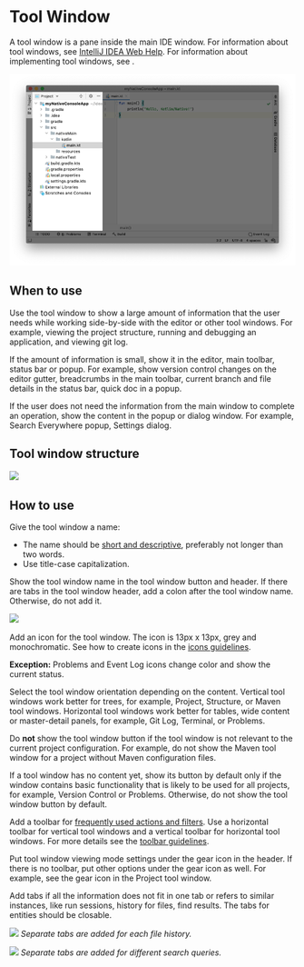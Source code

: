 <!-- Copyright 2000-2024 JetBrains s.r.o. and contributors. Use of this source code is governed by the Apache 2.0 license. -->

# Tool Window

A tool window is a pane inside the main IDE window. For information about tool windows, see [IntelliJ IDEA Web Help](https://www.jetbrains.com/help/idea/tool-windows.html). For information about implementing tool windows, see [](tool_windows.md).

<img src="../../../images/ui/tool_window/example.png"/>


## When to use

Use the tool window to show a large amount of information that the user needs while working side-by-side with the editor or other tool windows. For example, viewing the project structure, running and debugging an application, and viewing git log.

If the amount of information is small, show it in the editor, main toolbar, status bar or popup. For example, show version control changes on the editor gutter, breadcrumbs in the main toolbar, current branch and file details in the status bar, quick doc in a popup.

If the user does not need the information from the main window to complete an operation, show the content in the popup or dialog window. For example, Search Everywhere popup, Settings dialog.


## Tool window structure

![](structure.png)


## How to use

Give the tool window a name:
* The name should be [short and descriptive](writing_short.md), preferably not longer than two words.
* Use title-case capitalization.

Show the tool window name in the tool window button and header. If there are tabs in the tool window header, add a colon after the tool window name. Otherwise, do not add it.

![](pull_requests.png)

Add an icon for the tool window. The icon is 13px x 13px, grey and monochromatic. See how to create icons in the [icons guidelines](icons_style.md).

<p> <b>Exception:</b> Problems and Event Log icons change color and show the current status.</p>

Select the tool window orientation depending on the content. Vertical tool windows work better for trees, for example, Project, Structure, or Maven tool windows. Horizontal tool windows work better for tables, wide content or master-detail panels, for example, Git Log, Terminal, or Problems.

Do **not** show the tool window button if the tool window is not relevant to the current project configuration. For example, do not show the Maven tool window for a project without Maven configuration files.

If a tool window has no content yet, show its button by default only if the window contains basic functionality that is likely to be used for all projects, for example, Version Control or Problems. Otherwise, do not show the tool window button by default.

Add a toolbar for [frequently used actions and filters](toolbar.md#what-items-to-add-on-toolbar). Use a horizontal toolbar for vertical tool windows and a vertical toolbar for horizontal tool windows. For more details see the [toolbar guidelines](toolbar.md).

Put tool window viewing mode settings under the gear icon in the header. If there is no toolbar, put other options under the gear icon as well. For example, see the gear icon in the Project tool window.

Add tabs if all the information does not fit in one tab or refers to similar instances, like run sessions, history for files, find results. The tabs for entities should be closable.

![](git.png)
*Separate tabs are added for each file history.*

![](find.png)
*Separate tabs are added for different search queries.*

